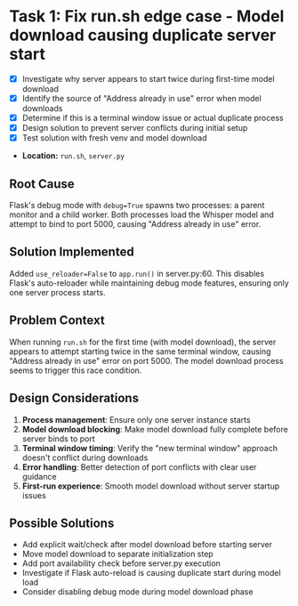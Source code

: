 # Task 1: Fix run.sh edge case - Model download causing duplicate server start

- [x] Investigate why server appears to start twice during first-time model download
- [x] Identify the source of "Address already in use" error when model downloads
- [x] Determine if this is a terminal window issue or actual duplicate process
- [x] Design solution to prevent server conflicts during initial setup
- [x] Test solution with fresh venv and model download
- **Location:** `run.sh`, `server.py`

## Root Cause
Flask's debug mode with `debug=True` spawns two processes: a parent monitor and a child worker. Both processes load the Whisper model and attempt to bind to port 5000, causing "Address already in use" error.

## Solution Implemented
Added `use_reloader=False` to `app.run()` in server.py:60. This disables Flask's auto-reloader while maintaining debug mode features, ensuring only one server process starts.

## Problem Context
When running `run.sh` for the first time (with model download), the server appears to attempt starting twice in the same terminal window, causing "Address already in use" error on port 5000. The model download process seems to trigger this race condition.

## Design Considerations
1. **Process management**: Ensure only one server instance starts
2. **Model download blocking**: Make model download fully complete before server binds to port
3. **Terminal window timing**: Verify the "new terminal window" approach doesn't conflict during downloads
4. **Error handling**: Better detection of port conflicts with clear user guidance
5. **First-run experience**: Smooth model download without server startup issues

## Possible Solutions
- Add explicit wait/check after model download before starting server
- Move model download to separate initialization step
- Add port availability check before server.py execution
- Investigate if Flask auto-reload is causing duplicate start during model load
- Consider disabling debug mode during model download phase
